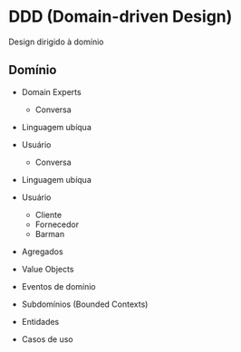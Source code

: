 # DDD (Domain-driven Design)

Design dirigido à domínio

## Domínio

- Domain Experts
  - Conversa
- Linguagem ubíqua

- Usuário
  - Conversa
- Linguagem ubíqua
 
- Usuário
  - Cliente
  - Fornecedor
  - Barman


- Agregados
- Value Objects
- Eventos de domínio
- Subdomínios (Bounded Contexts)
- Entidades
- Casos de uso